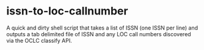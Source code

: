 # issn-to-loc-callnumber
A quick and dirty shell script that takes a list of ISSN (one ISSN per line) and outputs a tab delimited file of ISSN and any LOC call numbers discovered via the OCLC classify API.
